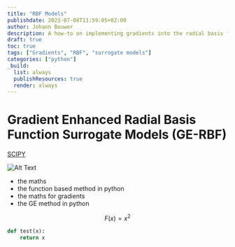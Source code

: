 ```yaml
---
title: "RBF Models"
publishdate: 2023-07-08T11:59:05+02:00
author: Johann Bouwer
description: A how-to on implementing gradients into the radial basis function surrogate model.
draft: true
toc: true
tags: ["Gradients", "RBF", "surrogate models"]
categories: ["python"]
_build:
  list: always
  publishResources: true
  render: always
---
```


# Gradient Enhanced Radial Basis Function Surrogate Models (GE-RBF)

[SCIPY](https://docs.scipy.org/doc/scipy/reference/generated/scipy.interpolate.RBFInterpolator.html#scipy.interpolate.RBFInterpolator)

![Alt Text](test.png)


- the maths
- the function based method in python
- the maths for gradients
- the GE method in python

$$
F(x) = x^2
$$

```python
def test(x):
	return x
```

